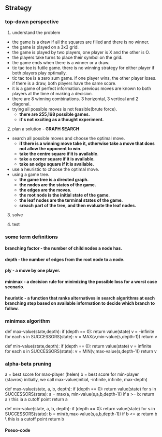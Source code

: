 ## Strategy
### top-down perspective
1. understand the problem
- the game is a draw if all the squares are filled and there is no winner.
- the game is played on a 3x3 grid.
- the game is played by two players, one player is X and the other is O.
- the players take turns to place their symbol on the grid.
- the game ends when there is a winner or a draw.
- tic tac toe is futile game. there is no winning strategy for either player if both players play optimally. 
- tic tac toe is a zero sum game. if one player wins, the other player loses. if there is a draw, both players have the same score.
- it is a game of perfect information. previous moves are known to both players at the time of making a decision.  
- there are 8 winning combinations. 3 horizontal, 3 vertical and 2 diagonal.
- trying all possible moves is not feasible(brute force).
    - **there are 255,168 possible games.**
    - **it's not exciting as a thought experiment.**

2. plan a solution - **GRAPH SEARCH**
- search all possible moves and choose the optimal move. 
    - **if there is a winning move take it, otherwise take a move that does not allow the opponent to win.**
    - **take the centre square if it is available.**
    - **take a corner square if it is available.**
    - **take an edge square if it is available.**
- use a heuristic to choose the optimal move.
- using a game tree.
    - **the game tree is a directed graph.**
    - **the nodes are the states of the game.**
    - **the edges are the moves.**
    - **the root node is the initial state of the game.**
    - **the leaf nodes are the terminal states of the game.**
    - **sreach part of the tree, and then evaluate the leaf nodes.**

3. solve


4. test


### some term definitions
#### branching factor - the number of child nodes a node has.
#### depth - the number of edges from the root node to a node.
#### ply - a move by one player.
#### minimax - a decision rule for minimizing the possible loss for a worst case scenario.
#### heuristic - a function that ranks alternatives in search algorithms at each branching step based on available information to decide which branch to follow.


### minimax algorithm

def max-value(state,depth):
    if (depth == 0): return value(state)
    v = -infinite
    for each s in SUCCESSORS(state):
        v = MAX(v,min-value(s,depth-1))
    return v

def min-value(state,depth):
    if (depth == 0): return value(state)
        v = infinite
    for each s in SUCCESSORS(state):
        v = MIN(v,max-value(s,depth-1))
    return v


### alpha-beta pruning

a = best score for max-player (helen)
b = best score for min-player (stavros)
initially, we call max-value(initial, -infinite, infinite, max-depth)

def max-value(state, a, b, depth):
    if (depth == 0): return value(state)
    for s in SUCCESSORS(state):
        a = max(a, min-value(s,a,b,depth-1))
        if a >= b: return a \\ this ia a cutoff point
    return a

def min-value(state, a, b, depth):
    if (depth == 0): return value(state)
    for s in SUCCESSORS(state):
        b = min(b,max-value(s,a,b,depth-1))
        if b <= a: return b \\ this is a cutoff point
    return b





#### Pseuo-code